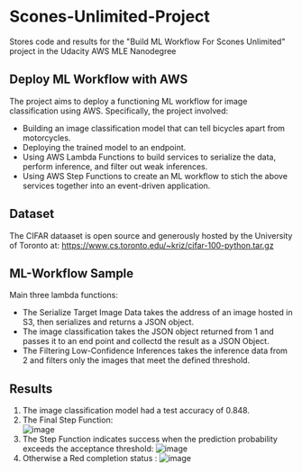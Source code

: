 # Scones-Unlimited-Project
Stores code and results for the "Build ML Workflow For Scones Unlimited" project in the Udacity AWS MLE Nanodegree

## Deploy ML Workflow with AWS
The project aims to deploy a functioning ML workflow for image classification using AWS.
Specifically, the project involved:
* Building an image classification model that can tell bicycles apart from motorcycles.
* Deploying the trained model to an endpoint.
* Using AWS Lambda Functions to build services to serialize the data, perform inference, and filter out weak inferences.
* Using AWS Step Functions to create an ML workflow to stich the above services together into an event-driven application.

## Dataset
The CIFAR dataaset is open source and generously hosted by the University of Toronto at: https://www.cs.toronto.edu/~kriz/cifar-100-python.tar.gz

## ML-Workflow Sample

Main three lambda functions:

* The Serialize Target Image Data takes the address of an image hosted in S3, then serializes and returns a JSON object.
* The image classification takes the JSON object returned from 1 and passes it to an end point and collectd the result as a JSON Object.
* The Filtering Low-Confidence Inferences takes the inference data from 2 and filters only the images that meet the defined threshold.

## Results
1. The image classification model had a test accuracy of 0.848.
2. The Final Step Function: <br>
![image](https://user-images.githubusercontent.com/40635600/193429285-0a3ce3f4-0812-4c43-a59c-889a1667dab9.png)
3. The Step Function indicates success when the prediction probability exceeds the acceptance threshold:
![image](https://user-images.githubusercontent.com/40635600/193429163-63458e67-34bf-4eaa-ad25-c86864969478.png)
4. Otherwise a Red completion status :
![image](https://user-images.githubusercontent.com/40635600/193429145-11cfdeab-f58c-4656-b711-1d485da5697b.png)

